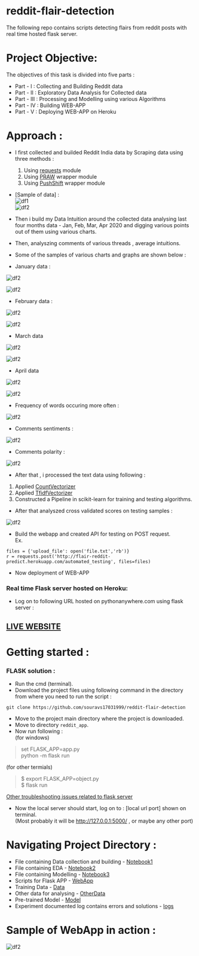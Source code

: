 # reddit-flair-detection
The following repo contains scripts detecting flairs from reddit posts with real time hosted flask server.

# Project Objective: 
The objectives of this task is divided into five parts :   
* Part - I : Collecting and Building Reddit data
* Part - II : Exploratory Data Analysis for Collected data
* Part - III : Processing and Modelling using various Algorithms
* Part - IV : Building WEB-APP
* Part - V : Deploying WEB-APP on Heroku

# Approach :     
* I first collected and builded Reddit India data by Scraping data using three methods :     
  1. Using [requests](https://requests.readthedocs.io/en/master/) module  
  2. Using [PRAW](https://praw.readthedocs.io/en/latest/) wrapper module      
  3. Using [PushShift](https://github.com/pushshift/api) wrapper module        
  
* [Sample of data] :  
![df1](/images/data_1.JPG)      
![df2](/images/data_2.JPG)     


* Then i build my Data Intuition around the collected data analysing last four months data - Jan, Feb, Mar, Apr 2020 and digging various points out of them using various charts.    
* Then, analyszing comments of various threads , average intuitions.     
* Some of the samples of various charts and graphs are shown below :  

* January data :     

![df2](/images/jan.JPG)      

![df2](/images/jan_cloud.JPG)       

* February data : 

![df2](/images/feb.JPG)        

![df2](/images/feb_cloud.JPG)         

* March data

![df2](/images/mar.JPG)           

![df2](/images/mar_cloud.JPG)          

* April data     

![df2](/images/april.JPG)        

![df2](/images/apr_cloud.JPG)   

* Frequency of words occuring more often :       

![df2](/images/freq_words.JPG)      

* Comments sentiments :      

![df2](/images/comments_senti.JPG)         

* Comments polarity :   

![df2](/images/comments_polar.JPG)          

* After that , i processed the text data using following  : 
1. Applied [CountVectorizer](https://scikit-learn.org/stable/modules/generated/sklearn.feature_extraction.text.CountVectorizer.html)
2. Applied [TfidfVectorizer](https://scikit-learn.org/stable/modules/generated/sklearn.feature_extraction.text.TfidfVectorizer.html)
3. Constructed a Pipeline in scikit-learn for training and testing algorithms.

* After that analyszed cross validated scores on testing samples :     

![df2](/images/models.JPG)                

* Build the webapp and created API for testing on POST request.   
Ex.  
```
files = {'upload_file': open('file.txt','rb')}
r = requests.post('http://flair-reddit-predict.herokuapp.com/automated_testing', files=files)
```

* Now deployment of WEB-APP               

### Real time Flask server hosted on Heroku:      
* Log on to following URL hosted on pythonanywhere.com using flask server :    

## [LIVE WEBSITE](https://flair-reddit-predict.herokuapp.com/)    

# Getting started :     
### FLASK solution : 
* Run the cmd (terminal).     
* Download the project files using following command in the directory from where you need to run the script :       
```  
git clone https://github.com/souravs17031999/reddit-flair-detection   
```      
* Move to the project main directory where the project is downloaded.
* Move to directory ```reddit_app```.  
* Now run following :     
(for windows)     
> set FLASK_APP=app.py    
> python -m flask run       

(for other termials)          

> $ export FLASK_APP=object.py      
> $ flask run       

[Other troubleshooting issues related to flask server](https://flask.palletsprojects.com/en/1.1.x/quickstart/#what-to-do-if-the-server-does-not-start)    

* Now the local server should start, log on to : [local url port] shown on terminal.     
(Most probably it will be http://127.0.0.1:5000/ , or maybe any other port)          

# Navigating Project Directory : 
* File containing Data collection and building - [Notebook1](https://github.com/souravs17031999/reddit-flair-detection/blob/master/REDDIT_PART_1.ipynb)     
* File containing EDA - [Notebook2](https://github.com/souravs17031999/reddit-flair-detection/blob/master/REDDIT_PART_2.ipynb)    
* File containing Modelling - [Notebook3](https://github.com/souravs17031999/reddit-flair-detection/blob/master/REDDIT_PART_3.ipynb)    
* Scripts for Flask APP - [WebApp](https://github.com/souravs17031999/reddit-flair-detection/tree/master/reddit_app)   
* Training Data - [Data](https://github.com/souravs17031999/reddit-flair-detection/blob/master/reddit_india_classifier_combined_data.csv)    
* Other data for analysing - [OtherData](https://github.com/souravs17031999/reddit-flair-detection/tree/master/Other%20data)     
* Pre-trained Model - [Model](https://github.com/souravs17031999/reddit-flair-detection/blob/master/reddit_app/model.pkl)       
* Experiment documented log contains errors and solutions - [logs](https://github.com/souravs17031999/reddit-flair-detection/blob/master/EXPERIMENTAL_LOG.ipynb) 

# Sample of WebApp in action :     
![df2](/images/output.gif)         
      
